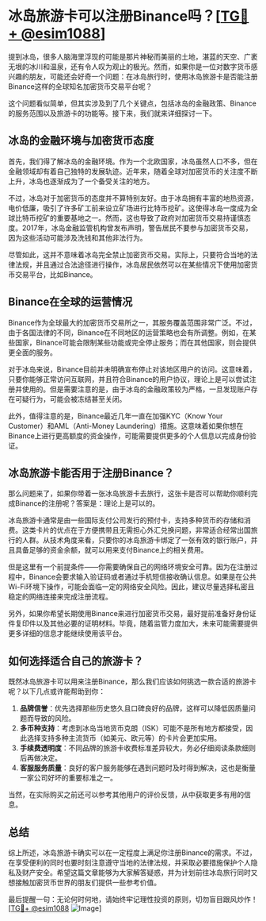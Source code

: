 # 冰岛旅游卡可以注册Binance吗？[[TG💪+ @esim1088](https://t.me/s/esim1088)]

提到冰岛，很多人脑海里浮现的可能是那片神秘而美丽的土地，湛蓝的天空、广袤无垠的冰川和温泉，还有令人叹为观止的极光。然而，如果你是一位对数字货币感兴趣的朋友，可能还会好奇一个问题：在冰岛旅行时，使用冰岛旅游卡是否能注册Binance这样的全球知名加密货币交易平台呢？

这个问题看似简单，但其实涉及到了几个关键点，包括冰岛的金融政策、Binance的服务范围以及旅游卡的功能等。接下来，我们就来详细探讨一下。

## 冰岛的金融环境与加密货币态度

首先，我们得了解冰岛的金融环境。作为一个北欧国家，冰岛虽然人口不多，但在金融领域却有着自己独特的发展轨迹。近年来，随着全球对加密货币的关注度不断上升，冰岛也逐渐成为了一个备受关注的地方。

不过，冰岛对于加密货币的态度并不算特别友好。由于冰岛拥有丰富的地热资源，电价低廉，吸引了许多矿工前来设立矿场进行比特币挖矿。这使得冰岛一度成为全球比特币挖矿的重要基地之一。然而，这也导致了政府对加密货币交易持谨慎态度。2017年，冰岛金融监管机构曾发布声明，警告居民不要参与加密货币交易，因为这些活动可能涉及洗钱和其他非法行为。

尽管如此，这并不意味着冰岛完全禁止加密货币交易。实际上，只要符合当地的法律法规，并且通过合法途径进行操作，冰岛居民依然可以在某些情况下使用加密货币交易平台，比如Binance。

## Binance在全球的运营情况

Binance作为全球最大的加密货币交易所之一，其服务覆盖范围非常广泛。不过，由于各国法律的不同，Binance在不同地区的运营策略也会有所调整。例如，在某些国家，Binance可能会限制某些功能或完全停止服务；而在其他国家，则会提供更全面的服务。

对于冰岛来说，Binance目前并未明确宣布停止对该地区用户的访问。这意味着，只要你能够正常访问互联网，并且符合Binance的用户协议，理论上是可以尝试注册并使用的。但是需要注意的是，由于冰岛的金融政策较为严格，一旦发现账户存在可疑行为，可能会被冻结甚至关闭。

此外，值得注意的是，Binance最近几年一直在加强KYC（Know Your Customer）和AML（Anti-Money Laundering）措施。这意味着如果你想在Binance上进行更高额度的资金操作，可能需要提供更多的个人信息以完成身份验证。

## 冰岛旅游卡能否用于注册Binance？

那么问题来了，如果你带着一张冰岛旅游卡去旅行，这张卡是否可以帮助你顺利完成Binance的注册呢？答案是：理论上是可以的。

冰岛旅游卡通常是由一些国际支付公司发行的预付卡，支持多种货币的存储和消费。这类卡片的优点在于方便携带且无需担心外汇兑换问题，非常适合经常出国旅行的人群。从技术角度来看，只要你的冰岛旅游卡绑定了一张有效的银行账户，并且具备足够的资金余额，就可以用来支付Binance上的相关费用。

但是这里有一个前提条件——你需要确保自己的网络环境安全可靠。因为在注册过程中，Binance会要求输入验证码或者通过手机短信接收确认信息。如果是在公共Wi-Fi环境下操作，可能会面临一定的网络安全风险。因此，建议尽量选择私密且稳定的网络连接来完成注册流程。

另外，如果你希望长期使用Binance来进行加密货币交易，最好提前准备好身份证件复印件以及其他必要的证明材料。毕竟，随着监管力度加大，未来可能需要提供更多详细的信息才能继续使用该平台。

## 如何选择适合自己的旅游卡？

既然冰岛旅游卡可以用来注册Binance，那么我们应该如何挑选一款合适的旅游卡呢？以下几点或许能帮助到你：

1. **品牌信誉**：优先选择那些历史悠久且口碑良好的品牌，这样可以降低因质量问题而导致的风险。
2. **多币种支持**：考虑到冰岛当地货币克朗（ISK）可能不是所有地方都接受，因此选择支持多种主流货币（如美元、欧元等）的卡片会更加实用。
3. **手续费透明度**：不同品牌的旅游卡收费标准差异较大，务必仔细阅读条款细则后再做决定。
4. **客服服务质量**：良好的客户服务能够在遇到问题时及时得到解决，这也是衡量一家公司好坏的重要标准之一。

当然，在实际购买之前还可以参考其他用户的评价反馈，从中获取更多有用的信息。

## 总结

综上所述，冰岛旅游卡确实可以在一定程度上满足你注册Binance的需求。不过，在享受便利的同时也要时刻注意遵守当地的法律法规，并采取必要措施保护个人隐私及财产安全。希望这篇文章能够为大家解答疑惑，并为计划前往冰岛旅行同时又想接触加密货币世界的朋友们提供一些参考价值。

最后提醒一句：无论何时何地，请始终牢记理性投资的原则，切勿盲目跟风炒作！[[TG💪+ @esim1088](https://t.me/s/esim1088) ![Image](https://i.postimg.cc/4NQfJmqS/Snipaste-2025-05-13-00-14-12.png)]